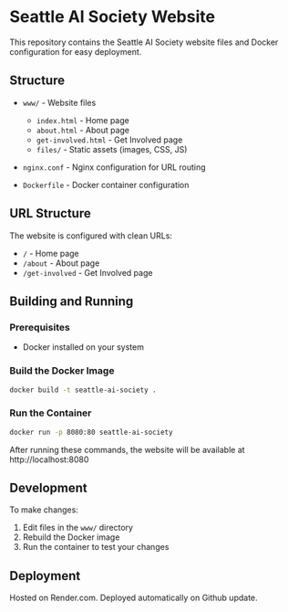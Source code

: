 # Seattle AI Society Website

This repository contains the Seattle AI Society website files and Docker configuration for easy deployment.

## Structure

- `www/` - Website files
  - `index.html` - Home page
  - `about.html` - About page
  - `get-involved.html` - Get Involved page
  - `files/` - Static assets (images, CSS, JS)

- `nginx.conf` - Nginx configuration for URL routing
- `Dockerfile` - Docker container configuration

## URL Structure

The website is configured with clean URLs:

- `/` - Home page
- `/about` - About page
- `/get-involved` - Get Involved page

## Building and Running

### Prerequisites

- Docker installed on your system

### Build the Docker Image

```bash
docker build -t seattle-ai-society .
```

### Run the Container

```bash
docker run -p 8080:80 seattle-ai-society
```

After running these commands, the website will be available at http://localhost:8080

## Development

To make changes:

1. Edit files in the `www/` directory
2. Rebuild the Docker image
3. Run the container to test your changes

## Deployment

Hosted on Render.com.
Deployed automatically on Github update.
